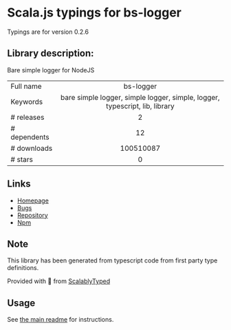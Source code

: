 
# Scala.js typings for bs-logger

Typings are for version 0.2.6

## Library description:
Bare simple logger for NodeJS

|                    |                 |
| ------------------ | :-------------: |
| Full name          | bs-logger |
| Keywords           | bare simple logger, simple logger, simple, logger, typescript, lib, library |
| # releases         | 2 |
| # dependents       | 12 |
| # downloads        | 100510087 |
| # stars            | 0 |

## Links
- [Homepage](https://github.com/huafu/bs-logger#readme)
- [Bugs](https://github.com/huafu/bs-logger/issues)
- [Repository](https://github.com/huafu/bs-logger)
- [Npm](https://www.npmjs.com/package/bs-logger)
    


## Note
This library has been generated from typescript code from first party type definitions.

Provided with :purple_heart: from [ScalablyTyped](https://github.com/oyvindberg/ScalablyTyped)

## Usage
See [the main readme](../../readme.md) for instructions.


